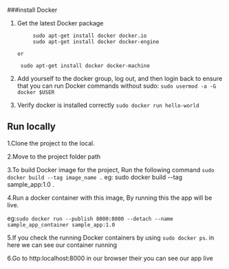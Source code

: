 ###install Docker
1. Get the latest Docker package

   ```    
        sudo apt-get install docker docker.io
        sudo apt-get install docker docker-engine 
   ```
       or

      ```  sudo apt-get install docker docker-machine ```
2. Add yourself to the docker group, log out, and then login back to ensure that you can run Docker commands without sudo:
 	``` sudo usermod -a -G docker $USER ```

3. Verify docker is installed correctly
      ``` sudo docker run hello-world ```

## Run locally

1.Clone the project to the local.


2.Move to the project folder path


3.To build Docker image for the  project, Run the following command
    ``` sudo docker build --tag image_name . ```
eg: sudo docker build --tag sample_app:1.0 .


4.Run a docker container with this image, By running this the app will be live.

   
eg:```sudo docker run --publish 8000:8000 --detach --name sample_app_container sample_app:1.0 ```


5.If you check the running Docker containers by using 
``` sudo docker ps ```.
 in here we can see our container running
  

6.Go to http:localhost:8000 in our browser their you can see our app live

